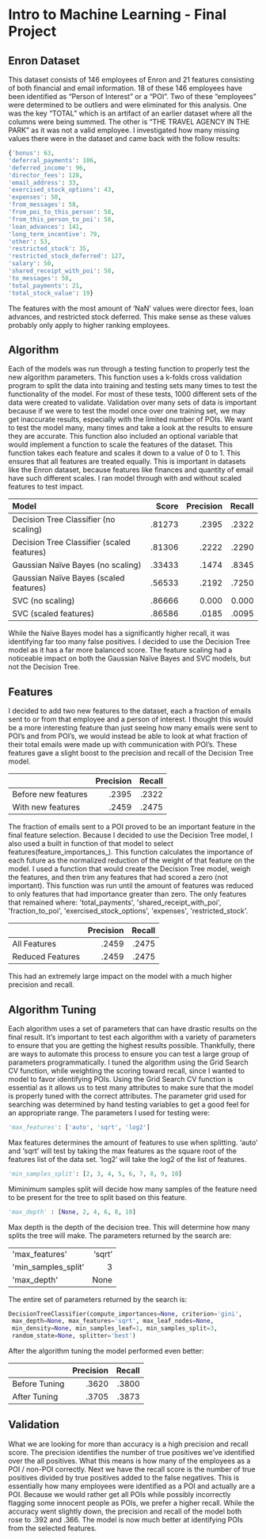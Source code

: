 # Intro to Machine Learning - Final Project
## Enron Dataset
This dataset consists of 146 employees of Enron and 21 features consisting of both financial and email information. 18 of these 146 employees have been identified as “Person of Interest” or a “POI”. Two of these “employees” were determined to be outliers and were eliminated for this analysis. One was the key “TOTAL” which is an artifact of an earlier dataset where all the columns were being summed. The other is “THE TRAVEL AGENCY IN THE PARK” as it was not a valid employee. I investigated how many missing values there were in the dataset and came back with the follow results:
``` python
{'bonus': 63,
'deferral_payments': 106,
'deferred_income': 96,
'director_fees': 128,
'email_address': 33,
'exercised_stock_options': 43,
'expenses': 50,
'from_messages': 58,
'from_poi_to_this_person': 58,
'from_this_person_to_poi': 58,
'loan_advances': 141,
'long_term_incentive': 79,
'other': 53,
'restricted_stock': 35,
'restricted_stock_deferred': 127,
'salary': 50,
'shared_receipt_with_poi': 58,
'to_messages': 58,
'total_payments': 21,
'total_stock_value': 19}
```
The features with the most amount of ‘NaN’ values were director fees, loan advances, and restricted stock deferred. This make sense as these values probably only apply to higher ranking employees.

## Algorithm
Each of the models was run through a testing function to properly test the new algorithm parameters. This function uses a k-folds cross validation program to split the data into training and testing sets many times to test the functionality of the model. For most of these tests, 1000 different sets of the data were created to validate. Validation over many sets of data is important because if we were to test the model once over one training set, we may get inaccurate results, especially with the limited number of POIs. We want to test the model many, many times and take a look at the results to ensure they are accurate. This function also included an optional variable that would implement a function to scale the features of the dataset. This function takes each feature and scales it down to a value of 0 to 1. This ensures that all features are treated equally. This is important in datasets like the Enron dataset, because features like finances and quantity of email have such different scales. I ran model through with and without scaled features to test impact.

| Model | Score | Precision | Recall |
|:--- | ---:| ---:| ---:|
|Decision Tree Classifier (no scaling) | .81273 |.2395 |.2322|
|Decision Tree Classifier (scaled features) |.81306 |.2222 |.2290|
|Gaussian Naïve Bayes (no scaling) |.33433 |.1474 |.8345|
|Gaussian Naïve Bayes (scaled features) |.56533 |.2192 |.7250|
|SVC (no scaling) |.86666 |0.000 |0.000|
|SVC (scaled features)| .86586| .0185| .0095|

While the Naïve Bayes model has a significantly higher recall, it was identifying far too many false positives. I decided to use the Decision Tree model as it has a far more balanced score. The feature scaling had a noticeable impact on both the Gaussian Naïve Bayes and SVC models, but not the Decision Tree.

## Features
I decided to add two new features to the dataset, each a fraction of emails sent to or from that employee and a person of interest. I thought this would be a more interesting feature than just seeing how many emails were sent to POI’s and from POI’s, we would instead be able to look at what fraction of their total emails were made up with communication with POI’s. These features gave a slight boost to the precision and recall of the Decision Tree model.

|  | Precision | Recall |
|:--- | ---:| ---:|
| Before new features | .2395 | .2322 |
| With new features | .2459 | .2475 |

The fraction of emails sent to a POI proved to be an important feature in the final feature selection.
Because I decided to use the Decision Tree model, I also used a built in function of that model to select features(feature_importances_). This function calculates the importance of each future as the normalized reduction of the weight of that feature on the model. I used a function that would create the Decision Tree model, weigh the features, and then trim any features that had scored a zero (not important). This function was run until the amount of features was reduced to only features that had importance greater than zero. The only features that remained where: 'total_payments', 'shared_receipt_with_poi', 'fraction_to_poi', 'exercised_stock_options', 'expenses', 'restricted_stock'.

|    | Precision | Recall |
|:--- | ---:| ---:|
| All Features | .2459 | .2475 |
| Reduced Features | .2459 | .2475 |

This had an extremely large impact on the model with a much higher precision and recall.

## Algorithm Tuning
Each algorithm uses a set of parameters that can have drastic results on the final result. It’s important to test each algorithm with a variety of parameters to ensure that you are getting the highest results possible. Thankfully, there are ways to automate this process to ensure you can test a large group of parameters programmatically. I tuned the algorithm using the Grid Search CV function, while weighting the scoring toward recall, since I wanted to model to favor identifying POIs. Using the Grid Search CV function is essential as it allows us to test many attributes to make sure that the model is properly tuned with the correct attributes. The parameter grid used for searching was determined by hand testing variables to get a good feel for an appropriate range. The parameters I used for testing were:
``` python
'max_features': ['auto', 'sqrt', 'log2']
```
Max features determines the amount of features to use when splitting. ‘auto’ and ‘sqrt’ will test by taking the max features as the square root of the features list of the data set. ‘log2’ will take the log2 of the list of features.
``` python
'min_samples_split': [2, 3, 4, 5, 6, 7, 8, 9, 10]
```
Miminimum samples split will decide how many samples of the feature need to be present for the tree
to split based on this feature.
``` python
'max_depth' : [None, 2, 4, 6, 8, 10]
```
Max depth is the depth of the decision tree. This will determine how many splits the tree will make.
The parameters returned by the search are:

|   |   | 
|:--- | ---:|
|'max_features' | ‘sqrt’ |
|'min_samples_split' | 3 |
|'max_depth' | None |

The entire set of parameters returned by the search is:
``` python
DecisionTreeClassifier(compute_importances=None, criterion='gini',
 max_depth=None, max_features='sqrt', max_leaf_nodes=None,
 min_density=None, min_samples_leaf=1, min_samples_split=3,
 random_state=None, splitter='best')
```

After the algorithm tuning the model performed even better:

|    | Precision | Recall |
|:--- | ---:| ---:|
| Before Tuning | .3620 | .3800 |
| After Tuning | .3705 | .3873 |

## Validation
What we are looking for more than accuracy is a high precision and recall score. The precision identifies the number of true positives we’ve identified over the all positives. What this means is how many of the employees as a POI / non-POI correctly. Next we have the recall score is the number of true positives divided by true positives added to the false negatives. This is essentially how many employees were identified as a POI and actually are a POI. Because we would rather get all POIs while possibly incorrectly  flagging some innocent people as POIs, we prefer a higher recall. While the accuracy went slightly down, the precision and recall of the model both rose to .392 and .366. The model is now much better at identifying POIs from the selected features.
